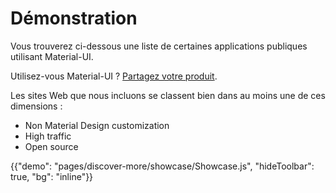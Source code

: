 # Démonstration

<p class="description">Vous trouverez ci-dessous une liste de certaines applications publiques utilisant Material-UI.</p>

Utilisez-vous Material-UI ? [Partagez votre produit](https://github.com/mui-org/material-ui/issues/22426).

Les sites Web que nous incluons se classent bien dans au moins une de ces dimensions :

- Non Material Design customization
- High traffic
- Open source

{{"demo": "pages/discover-more/showcase/Showcase.js", "hideToolbar": true, "bg": "inline"}}
